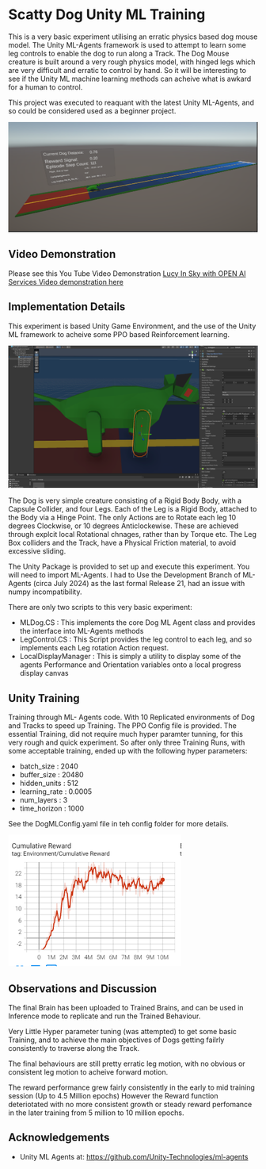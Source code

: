 # Scatty Dog Unity ML Training

This is a very basic experiment utilising an erratic physics based dog mouse model. The Unity ML-Agents framework is used to attempt to learn some leg controls to enable the dog to run along a Track. The Dog Mouse creature is built around a very rough physics model, with hinged legs which are very difficult and erratic to control by hand.  So it will be interesting to see if the Unity ML machine learning methods can acheive what is awkard for a human to control.

This project was executed to reaquant with the latest Unity ML-Agents, and so could be considered used as a beginner project.   

![ScreenShot](DogMain.PNG)

## Video Demonstration ##
Please see this You Tube Video Demonstration [Lucy In Sky with OPEN AI Services Video demonstration here](https://www.youtube.com/watch?v=8Y7ENoYFzZM)  

## Implementation Details ##
This experiment is based Unity Game Environment, and the use of the Unity ML framework to acheive some PPO based Reinforcement learning. 

![ScreenShot](Design.PNG)

The Dog is very simple creature consisting of a Rigid Body Body, with a Capsule Collider, and four Legs. Each of the Leg is a Rigid Body, attached to the Body via a Hinge Point. The only Actions are to Rotate each leg 10 degrees Clockwise, or 10 degrees Anticlockewise.  These are achieved through explcit local Rotational chnages, rather than by Torque etc. The Leg Box colliders and the Track, have a Physical Friction material, to avoid excessive sliding.  

The Unity Package is provided to set up and execute this experiment. You will need to import ML-Agents. 
I had to Use the Development Branch of ML-Agents (circa July 2024) as the last formal Release 21, had an issue with numpy incompatibility. 

There are only two scripts to this very basic experiment:
- MLDog.CS              :  This implements the core Dog ML Agent class and provides the interface into ML-Agents methods 
- LegControl.CS         :  This Script provides the leg control to each leg, and so implements each Leg rotation Action request.
- LocalDisplayManager   :  This is simply a utility to display some of the agents Performance and Orientation variables onto a local progress display canvas 


## Unity Training ##
Training through ML- Agents code. With 10 Replicated environments of Dog and Tracks to speed up Training. 
The PPO Config file is provided. The essential Training, did not require much hyper paramter tunning, for this very rough and quick experiment. So after only three Training Runs, with some acceptable training, ended up with the following hyper parameters:
-  batch_size     :  2040
-  buffer_size    :  20480
-  hidden_units   : 512
-  learning_rate  : 0.0005
-  num_layers     : 3 
-  time_horizon  : 1000

See the DogMLConfig.yaml file in teh config folder for more details.

![ScreenShot](Run3Reward.PNG)

## Observations and Discussion ##

The final Brain has been uploaded to Trained Brains, and can be used in Inference mode to replicate and run the Trained Behaviour. 

Very Little Hyper parameter tuning (was attempted) to get some basic Training, and to achieve the main objectives of Dogs getting failrly consistently to traverse along the Track.

The final behaviours are still pretty erratic leg motion, with no obvious or consistent leg motion to acheive forward motion. 

The reward performance grew fairly consistently in the early to mid training session (Up to 4.5 Million epochs)  However the Reward function deteriotated with no more consistent growth or steady reward perfomance in the later training from 5 million to 10 million epochs.  


## Acknowledgements ##

-  Unity ML Agents at:  https://github.com/Unity-Technologies/ml-agents


